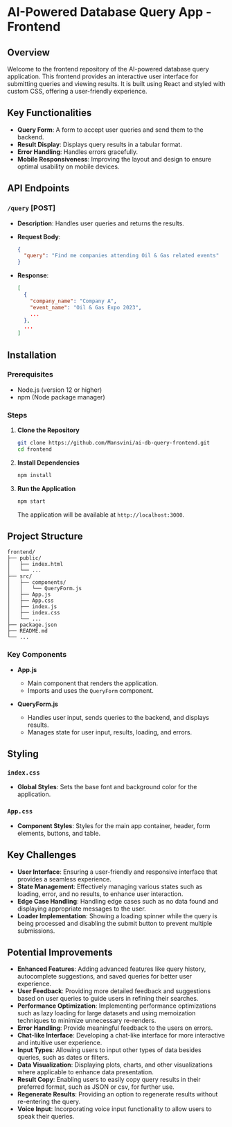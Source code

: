 # AI-Powered Database Query App - Frontend

## Overview

Welcome to the frontend repository of the AI-powered database query application. This frontend provides an interactive user interface for submitting queries and viewing results. It is built using React and styled with custom CSS, offering a user-friendly experience.

## Key Functionalities

- **Query Form**: A form to accept user queries and send them to the backend.
- **Result Display**: Displays query results in a tabular format.
- **Error Handling**: Handles errors gracefully.
- **Mobile Responsiveness**: Improving the layout and design to ensure optimal usability on mobile devices.

## API Endpoints

### `/query` [POST]

- **Description**: Handles user queries and returns the results.
- **Request Body**:

  ```json
  {
    "query": "Find me companies attending Oil & Gas related events"
  }
  ```

- **Response**:

  ```json
  [
    {
      "company_name": "Company A",
      "event_name": "Oil & Gas Expo 2023",
      ...
    },
    ...
  ]
  ```

## Installation

### Prerequisites

- Node.js (version 12 or higher)
- npm (Node package manager)

### Steps

1. **Clone the Repository**

   ```bash
   git clone https://github.com/Mansvini/ai-db-query-frontend.git
   cd frontend
   ```

2. **Install Dependencies**

   ```bash
   npm install
   ```

3. **Run the Application**

   ```bash
   npm start
   ```

   The application will be available at `http://localhost:3000`.

## Project Structure

```
frontend/
├── public/
│   ├── index.html
│   └── ...
├── src/
│   ├── components/
│   │   └── QueryForm.js
│   ├── App.js
│   ├── App.css
│   ├── index.js
│   ├── index.css
│   └── ...
├── package.json
├── README.md
└── ...
```

### Key Components

- **App.js**
  - Main component that renders the application.
  - Imports and uses the `QueryForm` component.

- **QueryForm.js**
  - Handles user input, sends queries to the backend, and displays results.
  - Manages state for user input, results, loading, and errors.

## Styling

### `index.css`

- **Global Styles**: Sets the base font and background color for the application.

### `App.css`

- **Component Styles**: Styles for the main app container, header, form elements, buttons, and table.

## Key Challenges

- **User Interface**: Ensuring a user-friendly and responsive interface that provides a seamless experience.
- **State Management**: Effectively managing various states such as loading, error, and no results, to enhance user interaction.
- **Edge Case Handling**: Handling edge cases such as no data found and displaying appropriate messages to the user.
- **Loader Implementation**: Showing a loading spinner while the query is being processed and disabling the submit button to prevent multiple submissions.

## Potential Improvements

- **Enhanced Features**: Adding advanced features like query history, autocomplete suggestions, and saved queries for better user experience.
- **User Feedback**: Providing more detailed feedback and suggestions based on user queries to guide users in refining their searches.
- **Performance Optimization**: Implementing performance optimizations such as lazy loading for large datasets and using memoization techniques to minimize unnecessary re-renders.
- **Error Handling**: Provide meaningful feedback to the users on errors.
- **Chat-like Interface**: Developing a chat-like interface for more interactive and intuitive user experience.
- **Input Types**: Allowing users to input other types of data besides queries, such as dates or filters.
- **Data Visualization**: Displaying plots, charts, and other visualizations where applicable to enhance data presentation.
- **Result Copy**: Enabling users to easily copy query results in their preferred format, such as JSON or csv, for further use.
- **Regenerate Results**: Providing an option to regenerate results without re-entering the query.
- **Voice Input**: Incorporating voice input functionality to allow users to speak their queries.
